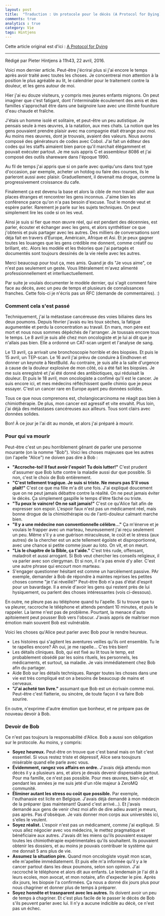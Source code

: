 ```yaml
---
layout: post
title:  "Traduction : Un protocole pour le décès (A Protocol for Dying), par Pieter Hintjens"
comments: true
analytics : true
category: Vie
tags: Hintjens
---
```


Cette article original est d'ici : [A Protocol for Dying](http://hintjens.com/blog:115)

--------------------------------------------

Rédigé par Pieter Hintjens à 11h43, 22 avril, 2016.

Voici mon dernier article. Peut-être j'écrirai plus si j'ai encore le temps après avoir traité avec toutes les choses.
Je concentrerai mon attention à la position le plus agréable au lit, 
le calendrier pour le traitement contre la douleur,
et les gens autour de moi.

Hier j'ai eu douze visiteurs, y compris mes jeunes enfants mignons.
On peut imaginer que c'est fatigant, 
dont l'interminable écoulement des amis et des familles s'approchait être dans une baignoire luxe avec une illimité founiture d'eau chaude et fraîche.

J'étais un homme isolé et solitaire, et peut-être un peu autistique.
Je pensais seule à mes œuvres, à la natation, aux mes chats.
La notion que les gens pouvaient prendre plaisir avec ma compagnie était étrange pour moi.
Au moins mes œuvres, dont je trouvais, avaient des valeurs.
Nous avons composé des générateurs de codes avec Cobol.
J'ai fait un éditeur des codes qui les staffs aimaient bien parce qu'il marchait élégamment et pouvait exécuter partout.
Je me suis appris C et assembleur 8086 et j'ai composé des outils shareware dans l'époque 1990.

Au fil de temps j'ai appris que si on parle avec quelqu'uns dans tout type d'occasion, 
par exemple, acheter un hotdog ou faire des courses,
ils le parleront aussi avec plaisir. 
Graduellement, il devenait ma drogue, comme la progressivement croissance du cafe.

Finalement ça est devenu la base et alors la cible de mon travail:
aller aux places étranges et rencontrer les gens inconnus.
J'aime bien les conférence parce qu'on n'a pas besoin d'excuse.
Tout le monde veut et espère parler.
Rarement je parle sur les sujets techniques.
On peut simplement lire les code si on les veut.

Ainsi je suis si fier que mon œuvre réel, qui est pendant des décennies, 
est parler, écouter et échanger avec les gens,
et alors synthétiser ce que j'obtenis et puis partager avec les autres.
Des milliers de conversations sont déja fait en travers d'Europe, Américain, Afrique et Asi.
Et je peux gagner toutes les louanges que les gens crédible me donnent, comme créatif ou brillant, etc.
Alors les modèle et les théories que j'ai partagés et documentés sont toujours dessinés de la vie réelle avec les autres.

Merci beaucoup pour tout ça, mes amis.
Quand je dis "Je vous aime", ce n'est pas seulement un geste.
Vous littéralement m'avez alimenté professionnellement et interlluectuellement.

Par suite je voulais documenter le modèle dernier, 
qui s'agit comment faire face au décès,
avec un peu de temps et plusieurs de connaîssances franches.
Cette fois-ci je n'écris pas un RFC (demande de commentaires). :)

### Comment cela s'est passé ###

Techniquement, j'ai la métastase cancéreuse des voies biliaires dans les deux poumons.
Depuis février j'avais eu les toux sèches, la fatigue augumentée et perdu la concentration au travail.
En mars, mon père est mort et nous nous sommes dépêchés de l'arranger.
Je toussais encore tous le temps.
Le 8 avril je suis allé chez mon oncologiste et je lui ai dit que je n'allais pas bien. 
Elle a ordonné un CAT-scan urgent et l'analyse de sang.

Le 13 avril, ça arrivait une bronchoscopie horrible et des biopsies.
Et puis le 15 avril, un TEP-scan.
Le 16 avril j'ai prévu de conduire à Eindhoven et donner un keynote à NextBuild.
Au contraire, je suis allé a la salle d'urgence à cause de la douleur explosive de mon côté,
où a été fait les biopsies.
Je me suis enregistré et j'ai été donné des antibiotiques, qui réduisait la douleur.
Et puis le 18 avril, mon oncologiste a confimé qu'il est le cancer.
Je suis encore ici, et mes médecins réfléchissent quelle chimio que je peux essayer.
C'est un cancer rare en Europe ayant peu données solides.

Tous ce que nous comprenons est, cholangiocarcinoma ne réagit pas bien à chimiothérapie.
De plus, mon cancer est agressif et vite envahit.
Plus loin, j'ai déjà des métastases cancéreuses aux ailleurs.
Tous sont clairs avec données solides.

Bon! À ce jour je l'ai dit au monde, et alors j'ai préparé à mourir.

### Pour qui va mourir ###

Peut-être c'est un peu horriblement gênant de parler une personne mourante (on la nomme "Bob").
Voici les choses majeuses que les autres (on l'apelle "Alice") ne doiven pas dire à Bob :

- **"Accroche-toi! Il faut avoir l'espoir! Tu dois lutter!"**
C'est prudent d'assumer que Bob lutte contre la maladie aussi dur que possible.
Si non, c'est le choix de Bob entièrement.  
- **"C'est tellement tragique. Je suis si triste. Ne meurs pas S'il vous plaît!"**
C'est ce que ma fille m'a dit une fois.
J'ai expliqué doucement que on ne peut jamais débattre contre la réalité.
On ne peut jamais éviter le décès.
Ça simplement gaspille le temps d'être fâché ou triste.  
- **"Tu peux le vaincre! On ne sait jamais!"**
C'est ce qu'Alice fait afin de expresser son espoir.
L'espoir faux n'est pas un médicament réel,
mais bonne drogue de la chimiothérapie ou de l'anti-douleur calmant marche bien.  
- **"Il y a une médecine non conventionnelle célèbre..."**
Ça m'énerve et je voulais le frapper avec un marteau,
heureusement j'ai reçu seulement un peu.
Même s'il y a une guérison miraculeuse, 
le coût et le stress (aux autres) de la chercher est un acte tellement égoïste et disproportionné,
avec une chance si petite comme jouer au loto.
On vit, et on meurt.  
- **"Lis le chapitre de la Bible, ça t'aide."**
C'est très rude, offensant, maladroit et aussi arrogant.
Si Bob veut chercher les conseils religieux, il va parler avec son clergyman.
Et si non, il n'a pas envie d'y aller.
C'est une autre phrase qui encourt mon marteau.  
- S'engager questionner hésitant est comme un harcèlement passive. PAr exemple,
demander à Bob de répondre à maintes reprises les petites choses comme "je t'ai réveillé?"
Peut-être Bob n'a pas d'état d'esprit pour un bavardage.
Il a envie d'avoir les gens qui restent près de lui hysiquement, ou parlent des choses intéressantes (vois ci-dessous).

En outre, ne pleure pas au téléphone quand tu l'apelle.
Si tu trouve que tu va pleurer, raccroche le téléphone et attends pendant 10 minutes, et puis le rappeler.
La larme n'est pas de problème.
Pourtant, la menace d'auto apitoiement peut pousser Bob vers l'obscur.
J'avais appris de maîtriser mon émotion main souvent Bob est vulnérable.

Voici les choses qu'Alice peut parler avec Bob pour le rendre heureux.

- Les histoires qui s'agitent les aventures veilles qu'ils ont ensemble.
Tu le te rapelles encore? Ah oui, je me rapelle... C'es très bien!  
- Les détails cliniques. 
Bob, qui est fixé au lit tous le temp, est probablement obsédé par les soins rituels, 
les personnels, les médicaments, et surtout, sa maladie.
Je vais immédiatement chez Bob afin du partager.  
- Aide Bob sur les détails techniques.
Ranger toutes les choses dans une vie est très compliqué est on a besoins de beaucoup de mains et cerveaux.  
- **"J'ai acheté ton livre."**
assumant que Bob est un écrivain comme moi.
Peut-être c'est flatterie, ou sincère, de toute façon il va faire Bob sourire.

En outre, n'exprime d'autre émotion que bonheur, 
et ne prépare pas de nouveau devoir à Bob.

### Devoir de Bob ###

Ce n'est pas toujours la responsabilité d'Alice.
Bob a aussi son obligation sur le protocole.
Au moins, y compris:

- **Soyez heureux.** Peut-être on trouve que c'est banal mais on fait c'est essentiel.
Si vous restez triste et dépressif, Alice sera tooujours misérable quand elle parle avec vous.  
- **Évidemment, rangez vos affairs en ordre.**
J'avais déjà attendu mon décès il y a plusieurs ans, 
et alors je devais devenir dispensable partout.
Pour ma famille, ce n'est pas possible.
Pour mes œuvres, bien-sûr, et pendant les années je me suis jeté d'un rôle majeur à ZeroMQ communité.  
- **Éliminer autant les stress ou coût que possible.**
Par exemple, l'euthanasie est licite en Belgique.
J'avais déjà demandé à mon médecin de la préparer (pas maintenant! Quand c'est arrivé...).
Et j'avais demandé aux gens de venir chez moi afin de dire adieu avant je meurs, pas après.
Pas d'obsèque.
Je vais donner mon corps aux universités ici, s'elles le veulent.  
- **Soyez réalist.**
L'espoir n'est pas un médicament, comme j'ai expliqué.
Si vous allez négocier avec vos médecins, le mettez pragmatique et bénéficiaire aux autres.
J'avais dit les miens qu'ils pouvaient essayer toutes les chimiothérapie expérimentales qu'ils souhaitent.
Ils pouvaient obtenir les dossiers, 
et au moins je pouvais contribuer le système qui me donnait 5 ans plus de vie.  
- **Assumez la situation pire.**
Quand mon oncologiste voyait mon scan, elle m'apellée immédiatement.
Et puis elle m'a informée qu'il y a le cancer partout dans les deux poumons, selon son opinion.
J'ai raccroché le téléphone et alors dit aux enfants.
Le lendemain je l'ai dit à leurs ecoles, mon avocat, et mon notaire, afin d'expecter le pire.
Après dix jours, les biopsie l'a confirmées.
Ça nous a donné dix jours plus pour nous chagriner et donner plus de temps à préparer.  
- **Soyez honnête et trasnparent avec les autres.**
Ils doivent avoir un peu de temps à chagriner. 
Et c'est plus facile de le passer le décès de Bob s'ils peuvent parler avec lui.
Il n'y a aucune indicible au décè, ce n'est pas un échec.




